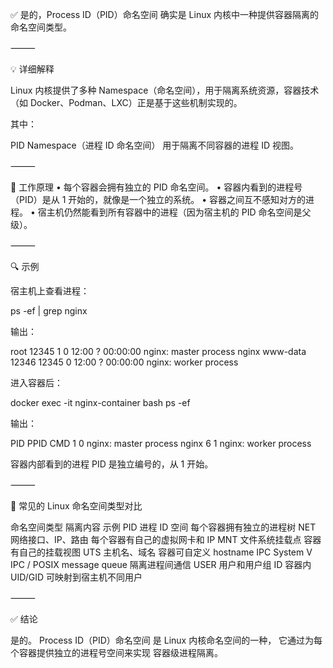 ✅ 是的，Process ID（PID）命名空间 确实是 Linux 内核中一种提供容器隔离的命名空间类型。

⸻

💡 详细解释

Linux 内核提供了多种 Namespace（命名空间），用于隔离系统资源，容器技术（如 Docker、Podman、LXC）正是基于这些机制实现的。

其中：

PID Namespace（进程 ID 命名空间）
用于隔离不同容器的进程 ID 视图。

⸻

🧩 工作原理
	•	每个容器会拥有独立的 PID 命名空间。
	•	容器内看到的进程号（PID）是从 1 开始的，就像是一个独立的系统。
	•	容器之间互不感知对方的进程。
	•	宿主机仍然能看到所有容器中的进程（因为宿主机的 PID 命名空间是父级）。

⸻

🔍 示例

宿主机上查看进程：

ps -ef | grep nginx

输出：

root     12345  1  0 12:00 ?  00:00:00 nginx: master process nginx
www-data 12346 12345 0 12:00 ?  00:00:00 nginx: worker process

进入容器后：

docker exec -it nginx-container bash
ps -ef

输出：

PID  PPID CMD
1    0    nginx: master process nginx
6    1    nginx: worker process

容器内部看到的进程 PID 是独立编号的，从 1 开始。

⸻

🧱 常见的 Linux 命名空间类型对比

命名空间类型	隔离内容	示例
PID	进程 ID 空间	每个容器拥有独立的进程树
NET	网络接口、IP、路由	每个容器有自己的虚拟网卡和 IP
MNT	文件系统挂载点	容器有自己的挂载视图
UTS	主机名、域名	容器可自定义 hostname
IPC	System V IPC / POSIX message queue	隔离进程间通信
USER	用户和用户组 ID	容器内 UID/GID 可映射到宿主机不同用户


⸻

✅ 结论

是的。
Process ID（PID）命名空间 是 Linux 内核命名空间的一种，
它通过为每个容器提供独立的进程号空间来实现 容器级进程隔离。